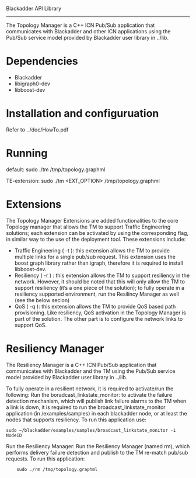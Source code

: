 Blackadder API Library
**********************
The Topology Manager is a C++ ICN Pub/Sub application that communicates with Blackadder and other ICN applications
using the Pub/Sub service model provided by Blackadder user library in ../lib.

Dependencies
=================
- Blackadder
- libigraph0-dev
- libboost-dev

Installation and configuruation
=================
Refer to ../doc/HowTo.pdf

Running
=================
default:
sudo ./tm /tmp/topology.graphml

TE-extension:
sudo ./tm <EXT_OPTION> /tmp/topology.graphml

Extensions
=================
The Topology Manager Extensions are added functionalities to the core Topology manager that allows the TM to support Traffic Engineering solutions; each extension can be activated by using the corresponding flag, in similar way to the use of the deployment tool. These extensions include:

-	Traffic Engineering ( -t ):
    this extension allows the TM to provide multiple links for a single pub/sub request. This extension uses the boost graph library rather than igraph, therefore it is required to install libboost-dev.
-	Resiliency ( -r ) : 
    this extension allows the TM to support resiliency in the network. However, it should be noted that this will only allow the TM to support resiliency (it’s a one piece of the solution); to fully operate in a resiliency supported environment, run the Resilincy Manager as well (see the below secion)
-   QoS ( -q ):
    this extension allows the TM to provide QoS based path provisioning. Like resiliency, QoS activation in the Topology Manager is part of the solution. The other part is to configure the network links to support QoS.

Resiliency Manager
=================
The Resiliency Manager is a C++ ICN Pub/Sub application that communicates with Blackadder and the TM
using the Pub/Sub service model provided by Blackadder user library in ../lib.

To fully operate in a resilient network, it is required to activate/run the following:
Run the boradcast_linkstate_monitor: 
    to activate the failure detection mechanism, which will publish link failure alarms to the TM when a link is down,
    it is required to run the broadcast_linkstate_monitor application (in /examples/samples) in each blackadder node, or at least the nodes that supports resiliency. To run this application use:
    
    sudo ~/blackadder/examples/samples/broadcast_linkstate_monitor -i NodeID

Run the Resiliency Manager:
    Run the Resiliency Manager (named rm), which performs delivery failure detection and publish to the TM re-match pub/sub requests. To run this application:
    
        sudo ./rm /tmp/topology.graphml